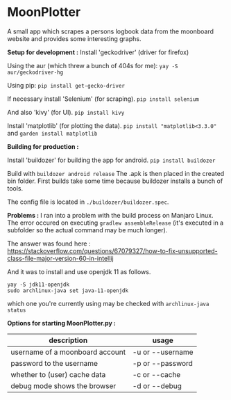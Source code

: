 # MoonPlotter
A small app which scrapes a persons logbook data from the moonboard website and provides some interesting graphs.


**Setup for development :**
Install 'geckodriver' (driver for firefox) 

Using the aur (which threw a bunch of 404s for me):
`yay -S aur/geckodriver-hg`

Using pip:
`pip install get-gecko-driver`

If necessary install 'Selenium' (for scraping).
`pip install selenium`

And also 'kivy' (for UI).
`pip install kivy`

Install 'matplotlib' (for plotting the data).
`pip install "matplotlib<3.3.0"`
and
`garden install matplotlib`

**Building for production :**

Install 'buildozer' for building the app for android.
`pip install buildozer`

Build with
`buildozer android release`
The .apk is then placed in the created bin folder.
First builds take some time because buildozer installs a bunch of tools.

The config file is located in `./buildozer/buildozer.spec`.

**Problems :**
I ran into a problem with the build process on Manjaro Linux.
The error occured on executing `gradlew assembleRelease` (it's executed in a subfolder so the actual command may be much longer).

The answer was found here : 
https://stackoverflow.com/questions/67079327/how-to-fix-unsupported-class-file-major-version-60-in-intellij

And it was to install and use openjdk 11 as follows.

```
yay -S jdk11-openjdk
sudo archlinux-java set java-11-openjdk   
```

which one you're currently using may be checked with 
`archlinux-java status`

**Options for starting MoonPlotter.py :**

| description                     | usage                                  |
|---------------------------------|----------------------------------------|
| username of a moonboard account | -u <username> or --username <username> |
| password to the username        | -p <password> or --password <password> |
| whether to (user) cache data    | -c or --cache                          |
| debug mode shows the browser    | -d or --debug                          |
